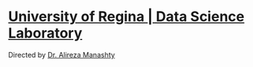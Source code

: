 # [University of Regina | Data Science Laboratory](http://urdatascience.ca)
Directed by [Dr. Alireza Manashty](https://github.com/manashty)
